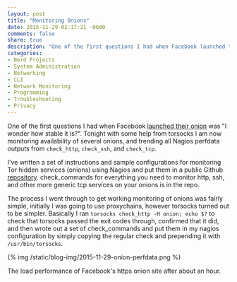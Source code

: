 ```yaml
---
layout: post
title: "Monitoring Onions"
date: 2015-11-29 02:17:21 -0600
comments: false
share: true
description: "One of the first questions I had when Facebook launched their onion was 'I wonder how stable it is?'."
categories: 
- Nerd Projects
- System Administration
- Networking
- CLI
- Network Monitoring
- Programming
- Troubleshooting
- Privacy
---
```

One of the first questions I had when Facebook [launched their onion](https://www.facebook.com/notes/protect-the-graph/making-connections-to-facebook-more-secure/1526085754298237) was "I wonder how stable it is?". Tonight with some help from torsocks I am now monitoring availability of several onions, and trending all Nagios perfdata outputs from `check_http`, `check_ssh`, and `check_tcp`. 

I've written a set of instructions and sample configurations for monitoring Tor hidden services (onions) using Nagios and put them in a public Github [repository](https://github.com/coldhakca/monion). check_commands for everything you need to monitor http, ssh, and other more generic tcp services on your onions is in the repo.

The process I went through to get working monitoring of onions was fairly simple, initially I was going to use proxychains, however torsocks turned out to be simpler. Basically I ran `torsocks check_http -H onion; echo $?` to check that torsocks passed the exit codes through, confirmed that it did, and then wrote out a set of check_commands and put them in my nagios configuration by simply copying the regular check and prepending it with `/usr/bin/torsocks`. 

{% img /static/blog-img/2015-11-29-onion-perfdata.png %}

The load performance of Facebook's https onion site after about an hour.
